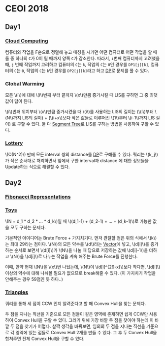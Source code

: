 # CEOI 2018

## Day1

### [Cloud Computing](https://oj.uz/problem/view/CEOI18_clo)

컴퓨터와 작업을 F순으로 정렬해 놓고 매칭을 시키면 어떤 컴퓨터로 어떤 작업을 할 때 둘 중 하나의 `C`가 0이 될 때까지 양쪽 `C`가 감소한다. 따라서, `i`번째 컴퓨터까지 고려했을 때, `j` 번째 작업까지 고려하고 컴퓨터의 `C`는 `k`, 작업의 `C`는 `0`인 경우를 `DP1[j][k]`, 컴퓨터의 `C`는 `0`, 작업의 `C`는 `k`인 경우를 `DP2[j][k]`라고 하고 [DP](../dp.md)로 문제를 풀 수 있다.

### [Global Warming](https://oj.uz/problem/view/CEOI18_glo)

모든 \\(i\\)에 대해 \\(i\\)번째 부터 끝까지 \\(x\\)만큼 증가시킬 때 LIS를 구하면 그 중 최댓값이 답이 된다. 

\\(i\\)번째 위치부터 \\(x\\)만큼 증가시켰을 때 \\(i\\)를 사용하는 LIS의 길이는 (\\(i\\)부터 \\(N\\)까지 LIS의 길이) + (\\(i+x\\)보다 작은 값들로 이루어진 \\(1\\)부터 \\(i-1\\)까지 LIS 길이) 로 구할 수 있다. 둘 다 [Segment Tree](../segment-tree.md)로 LIS를 구하는 방법을 사용하여 구할 수 있다.



### [Lottery](https://oj.uz/problem/view/CEOI18_lot)

\\(O(N^2)\\) 만에 모든 interval 쌍의 distance를 [DP](../dp.md)로 구해줄 수 있다. 쿼리는 \\(k_j\\)가 작은 순서대로 처리하면서 앞에서 구한 interval과 distance 에 대한 정보들을 Update하는 식으로 해결할 수 있다.



## Day2

### [Fibonacci Representations](https://oj.uz/problem/view/CEOI18_fib)



### [Toys](https://oj.uz/problem/view/CEOI18_toy)

\\(N = d_1 * d_2 * ... * d_k\\)일 때 \\((d_1-1) + (d_2-1) + ... + (d_k-1)\\)로 가능한 값을 모두 구하는 문제다.

기본적인 아이디어는 Brute Force + 가지치기다. 먼저 관찰할 점은 위의 식에서 \\(k\\)는 최대 29라는 점이다. \\(N\\)의 모든 약수를 \\(d\\)라는 [Vector](../vector.md)에 넣고, \\(d[i]\\)를 증가하는 순서로 보면서 \\(d[i]\\)가 \\(N\\)을 나눌 때 답으로 저장하는 값에 \\(d[i]-1\\)을 더하고 \\(N\\)을 \\(d[i]\\)로 나누는 작업을 계속 해주는 Brute Force를 진행한다. 

이때, 만약 현재 \\(N\\)을 \\(x\\)번 나눴는데, \\(N\\)이 \\(d[i]^{29-x}\\)보다 작다면, \\(d[i]\\) 이상의 약수에 대해 나눠볼 필요가 없으므로 break해줄 수 있다. (이 가지치기 작업을 안해주는 경우 59점인 듯 하다..)



### [Triangles](https://oj.uz/problem/view/CEOI18_tri)

쿼리를 통해 세 점이 CCW 인지 알려준다고 할 때 Convex Hull을 찾는 문제다. 

두 점을 지나는 직선을 기준으로 모든 점들이 같은 영역에 존재하면 쉽게 CCW만 사용하여 Convex Hull을 구할 수 있다. 그러기 위해 가장 바깥 두 점을 찾아야 하는데 이 바깥 두 점을 찾기가 어렵다. 살짝 생각을 바꿔보면, 임의의 두 점을 지나는 직선을 기준으로 각 영역에 있는 점들로  Convex Hull 2개를 만들 수 있다. 그 후 두 Convex Hull을 합쳐주면 전체 Convex Hull을 구할 수 있다.